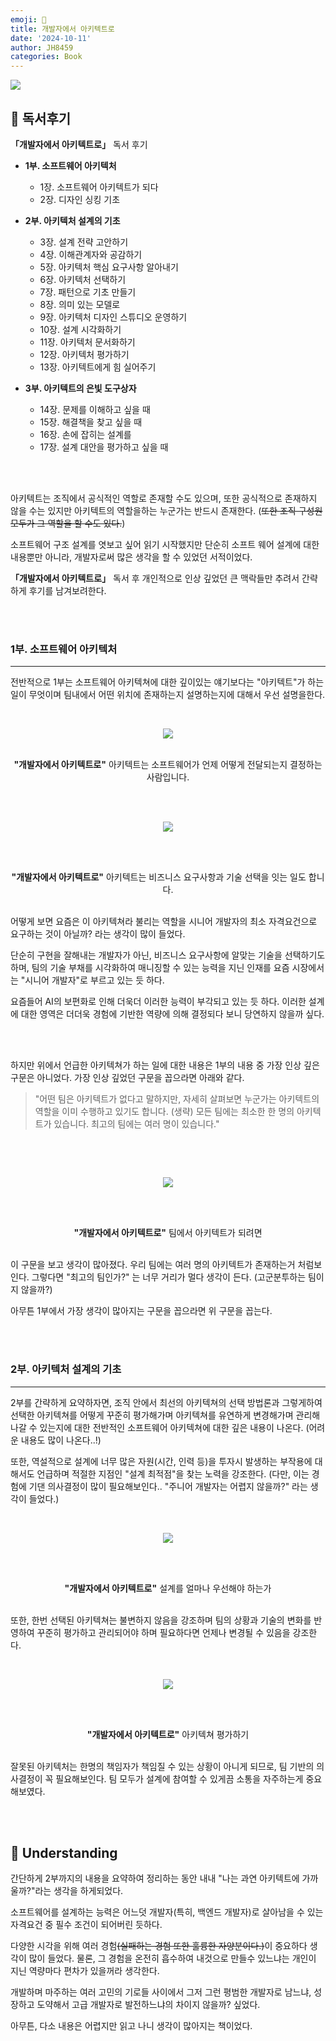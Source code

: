 ```yaml
---
emoji: 📖
title: 개발자에서 아키텍트로
date: '2024-10-11'
author: JH8459
categories: Book
---
```


<img src="https://jh8459.s3.ap-northeast-2.amazonaws.com/blog/2024-10-11-BOOK/book.jpg"/>

<br>

## 📓 독서후기

**「개발자에서 아키텍트로」** 독서 후기

- **1부. 소프트웨어 아키텍처**

  - 1장. 소프트웨어 아키텍트가 되다
  - 2장. 디자인 싱킹 기초

- **2부. 아키텍처 설계의 기초**

  - 3장. 설계 전략 고안하기
  - 4장. 이해관계자와 공감하기
  - 5장. 아키텍처 핵심 요구사항 알아내기
  - 6장. 아키텍처 선택하기
  - 7장. 패턴으로 기초 만들기
  - 8장. 의미 있는 모델로
  - 9장. 아키텍처 디자인 스튜디오 운영하기
  - 10장. 설계 시각화하기
  - 11장. 아키텍처 문서화하기
  - 12장. 아키텍처 평가하기
  - 13장. 아키텍트에게 힘 실어주기

- **3부. 아키텍트의 은빛 도구상자**

  - 14장. 문제를 이해하고 싶을 때
  - 15장. 해결책을 찾고 싶을 때
  - 16장. 손에 잡히는 설계를
  - 17장. 설계 대안을 평가하고 싶을 때

<br>
<br>

아키텍트는 조직에서 공식적인 역할로 존재할 수도 있으며, 또한 공식적으로 존재하지 않을 수는 있지만 아키텍트의 역할을하는 누군가는 반드시 존재한다. (<del>또한 조직 구성원 모두가 그 역할을 할 수도 있다.</del>)

소프트웨어 구조 설계를 엿보고 싶어 읽기 시작했지만 단순히 소프트 웨어 설계에 대한 내용뿐만 아니라, 개발자로써 많은 생각을 할 수 있었던 서적이었다.

**「개발자에서 아키텍트로」** 독서 후 개인적으로 인상 깊었던 큰 맥락들만 추려서 간략하게 후기를 남겨보려한다.

<br>
<br>

### 1부. 소프트웨어 아키텍처

---

전반적으로 1부는 소프트웨어 아키텍쳐에 대한 깊이있는 얘기보다는 "아키텍트"가 하는 일이 무엇이며 팀내에서 어떤 위치에 존재하는지 설명하는지에 대해서 우선 설명을한다.

<br><center><img src="https://jh8459.s3.ap-northeast-2.amazonaws.com/blog/2024-10-11-BOOK/1-1.jpeg"/></center><br>

<center><strong>"개발자에서 아키텍트로"</strong> 아키텍트는 소프트웨어가 언제 어떻게 전달되는지 결정하는 사람입니다.</center><br>

<br><center><img src="https://jh8459.s3.ap-northeast-2.amazonaws.com/blog/2024-10-11-BOOK/1-2.jpeg"/></center><br>

<br><center><strong>"개발자에서 아키텍트로"</strong> 아키텍트는 비즈니스 요구사항과 기술 선택을 잇는 일도 합니다.</center><br>

어떻게 보면 요즘은 이 아키텍쳐라 불리는 역할을 시니어 개발자의 최소 자격요건으로 요구하는 것이 아닐까? 라는 생각이 많이 들었다.

단순히 구현을 잘해내는 개발자가 아닌, 비즈니스 요구사항에 알맞는 기술을 선택하기도하며, 팀의 기술 부채를 시각화하여 매니징할 수 있는 능력을 지닌 인재를 요즘 시장에서는 "시니어 개발자"로 부르고 있는 듯 하다.

요즘들어 AI의 보편화로 인해 더욱더 이러한 능력이 부각되고 있는 듯 하다. 이러한 설계에 대한 영역은 더더욱 경험에 기반한 역량에 의해 결정되다 보니 당연하지 않을까 싶다.

<br>
<br>

하지만 위에서 언급한 아키텍쳐가 하는 일에 대한 내용은 1부의 내용 중 가장 인상 깊은 구문은 아니었다. 가장 인상 깊었던 구문을 꼽으라면 아래와 같다.

> "어떤 팀은 아키텍트가 없다고 말하지만, 자세히 살펴보면 누군가는 아키텍트의 역할을 이미 수행하고 있기도 합니다. (생략) 모든 팀에는 최소한 한 명의 아키텍트가 있습니다. 최고의 팀에는 여러 명이 있습니다."

<br>

<br><center><img src="https://jh8459.s3.ap-northeast-2.amazonaws.com/blog/2024-10-11-BOOK/1-3.jpeg"/></center><br>

<br><center><strong>"개발자에서 아키텍트로"</strong> 팀에서 아키텍트가 되려면</center><br>

이 구문을 보고 생각이 많아졌다. 우리 팀에는 여러 명의 아키텍트가 존재하는거 처럼보인다. 그렇다면 "최고의 팀인가?" 는 너무 거리가 멀다 생각이 든다. (고군분투하는 팀이지 않을까?)

아무튼 1부에서 가장 생각이 많아지는 구문을 꼽으라면 위 구문을 꼽는다.

<br>
<br>

### 2부. 아키텍처 설계의 기초

---

2부를 간략하게 요약하자면, 조직 안에서 최선의 아키텍쳐의 선택 방법론과 그렇게하여 선택한 아키텍쳐를 어떻게 꾸준히 평가해가며 아키텍쳐를 유연하게 변경해가며 관리해 나갈 수 있는지에 대한 전반적인 소프트웨어 아키텍쳐에 대한 깊은 내용이 나온다. (어려운 내용도 많이 나온다..!)

또한, 역설적으로 설계에 너무 많은 자원(시간, 인력 등)을 투자시 발생하는 부작용에 대해서도 언급하며 적절한 지점인 "설계 최적점"을 찾는 노력을 강조한다. (다만, 이는 경험에 기댄 의사결정이 많이 필요해보인다.. "주니어 개발자는 어렵지 않을까?" 라는 생각이 들었다.)

<br><center><img src="https://jh8459.s3.ap-northeast-2.amazonaws.com/blog/2024-10-11-BOOK/2-1.jpeg"/></center><br>

<br><center><strong>"개발자에서 아키텍트로"</strong> 설계를 얼마나 우선해야 하는가</center><br>

또한, 한번 선택된 아키텍쳐는 불변하지 않음을 강조하며 팀의 상황과 기술의 변화를 반영하여 꾸준히 평가하고 관리되어야 하며 필요하다면 언제나 변경될 수 있음을 강조한다.

<br><center><img src="https://jh8459.s3.ap-northeast-2.amazonaws.com/blog/2024-10-11-BOOK/2-2.jpeg"/></center><br>

<br><center><strong>"개발자에서 아키텍트로"</strong> 아키텍쳐 평가하기</center><br>

잘못된 아키텍처는 한명의 책임자가 책임질 수 있는 상황이 아니게 되므로, 팀 기반의 의사결정이 꼭 필요해보인다. 팀 모두가 설계에 참여할 수 있게끔 소통을 자주하는게 중요해보였다.

<br>
<br>

## 🤔 Understanding

간단하게 2부까지의 내용을 요약하여 정리하는 동안 내내 "나는 과연 아키텍트에 가까울까?"라는 생각을 하게되었다.

소프트웨어를 설계하는 능력은 어느덧 개발자(특히, 백엔드 개발자)로 살아남을 수 있는 자격요건 중 필수 조건이 되어버린 듯하다.

다양한 시각을 위해 여러 경험<del>(실패하는 경험 또한 훌륭한 자양분이다.)</del>이 중요하다 생각이 많이 들었다. 물론, 그 경험을 온전히 흡수하여 내것으로 만들수 있느냐는 개인이 지닌 역량마다 편차가 있을꺼라 생각한다.

개발하며 마주하는 여러 고민의 기로들 사이에서 그저 그런 평범한 개발자로 남느냐, 성장하고 도약해서 고급 개발자로 발전하느냐의 차이지 않을까? 싶었다.

아무튼, 다소 내용은 어렵지만 읽고 나니 생각이 많아지는 책이었다.

```toc

```
